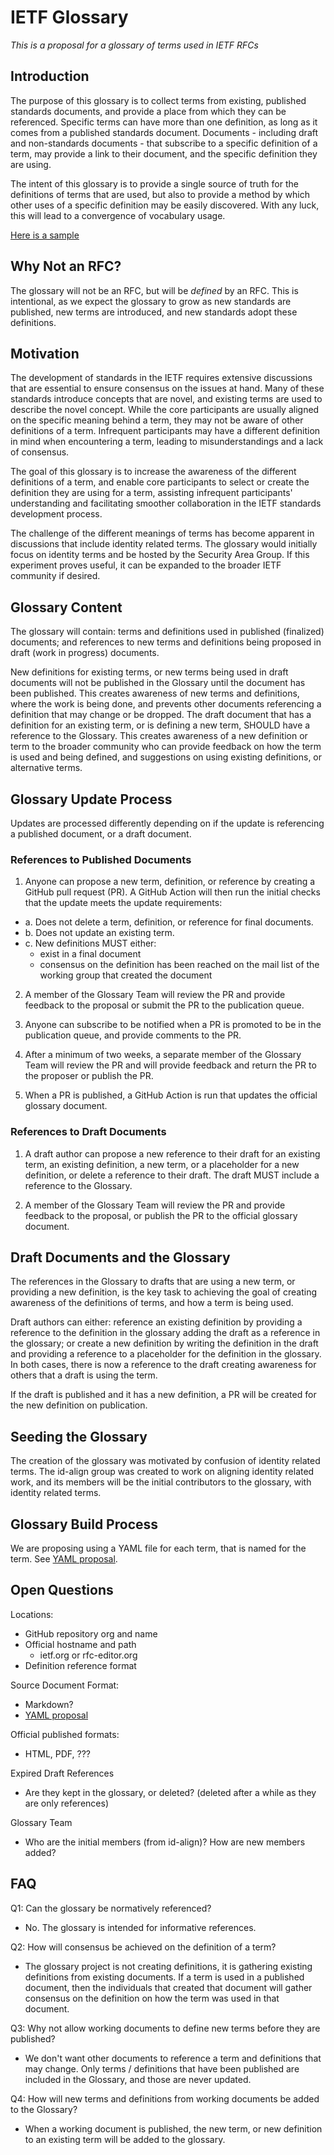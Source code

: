 # IETF Glossary

*This is a proposal for a glossary of terms used in IETF RFCs*

## Introduction

The purpose of this glossary is to collect terms from existing, published standards documents, and provide a place from
which they can be referenced. Specific terms can have more than one definition, as long as it comes from a published
standards document. Documents - including draft and non-standards documents - that subscribe to a specific definition of
a term, may provide a link to their document, and the specific definition they are using.

The intent of this glossary is to provide a single source of truth for the definitions of terms that are used, but also
to provide a method by which other uses of a specific definition may be easily discovered. With any luck, this will lead
to a convergence of vocabulary usage.

[Here is a sample](./sample.glossary.md)

## Why Not an RFC?

The glossary will not be an RFC, but will be _defined_ by an RFC. This is intentional, as we expect the glossary
to grow as new standards are published, new terms are introduced, and new standards adopt these definitions.

## Motivation

The development of standards in the IETF requires extensive discussions that are essential to ensure consensus on the issues at hand. Many of these standards introduce concepts that are novel, and existing terms are used to describe the novel concept. While the core participants are usually aligned on the specific meaning behind a term, they may not be aware of other definitions of a term. Infrequent participants may have a different definition in mind when encountering a term, leading to misunderstandings and a lack of consensus.

The goal of this glossary is to increase the awareness of the different definitions of a term, and enable core participants to select or create the definition they are using for a term, assisting infrequent participants' understanding and facilitating smoother collaboration in the IETF standards development process.

The challenge of the different meanings of terms has become apparent in discussions that include identity related terms. The glossary would initially focus on identity terms and be hosted by the Security Area Group. If this experiment proves useful, it can be expanded to the broader IETF community if desired.

## Glossary Content

The glossary will contain: terms and definitions used in published (finalized) documents; and references to new terms and definitions being proposed in draft (work in progress) documents. 

New definitions for existing terms, or new terms being used in draft documents will not be published in the Glossary until the document has been published. This creates awareness of new terms and definitions, where the work is being done, and prevents other documents referencing a definition that may change or be dropped. The draft document that has a definition for an existing term, or is defining a new term, SHOULD have a reference to the Glossary. This creates awareness of a new definition or term to the broader community who can provide feedback on how the term is used and being defined, and suggestions on using existing definitions, or alternative terms.


## Glossary Update Process

Updates are processed differently depending on if the update is referencing a published document, or a draft document.

### References to Published Documents
1. Anyone can propose a new term, definition, or reference by creating a GitHub pull request (PR). A GitHub Action will then run the initial checks that the update meets the update requirements:
- a. Does not delete a term, definition, or reference for final documents.
- b. Does not update an existing term.
- c. New definitions MUST either: 
  - exist in a final document
  - consensus on the definition has been reached on the mail list of the working group that created the document

2. A member of the Glossary Team will review the PR and provide feedback to the proposal or submit the PR to the publication queue.

3. Anyone can subscribe to be notified when a PR is promoted to be in the publication queue, and provide comments to the PR.

4. After a minimum of two weeks, a separate member of the Glossary Team will review the PR and will provide feedback and return the PR to the proposer or publish the PR.

5. When a PR is published, a GitHub Action is run that updates the official glossary document.

### References to Draft Documents

1. A draft author can propose a new reference to their draft for an existing term, an existing definition, a new term, or a placeholder for a new definition, or delete a reference to their draft. The draft MUST include a reference to the Glossary.

2. A member of the Glossary Team will review the PR and provide feedback to the proposal, or publish the PR to the official glossary document.

## Draft Documents and the Glossary

The references in the Glossary to drafts that are using a new term, or providing a new definition, is the key task to achieving the goal of creating awareness of the definitions of terms, and how a term is being used.

Draft authors can either: reference an existing definition by providing a reference to the definition in the glossary adding the draft as a reference in the glossary; or create a new definition by writing the definition in the draft and providing a reference to a placeholder for the definition in the glossary. In both cases, there is now a reference to the draft creating awareness for others that a draft is using the term.

If the draft is published and it has a new definition, a PR will be created for the new definition on publication. 

## Seeding the Glossary

The creation of the glossary was motivated by confusion of identity related terms. The id-align group was created to work on aligning identity related work, and its members will be the initial contributors to the glossary, with identity related terms.

## Glossary Build Process

We are proposing using a YAML file for each term, that is named for the term. See [YAML proposal](./yaml.schema.md).

## Open Questions

Locations: 
- GitHub repository org and name
- Official hostname and path
  - ietf.org or rfc-editor.org
- Definition reference format

Source Document Format:
* Markdown?
* [YAML proposal](./yaml.schema.md)
    
Official published formats:
* HTML, PDF, ???

Expired Draft References
* Are they kept in the glossary, or deleted? (deleted after a while as they are only references)
    
Glossary Team
* Who are the initial members (from id-align)? How are new members added? 


## FAQ

Q1: Can the glossary be normatively referenced?
- No. The glossary is intended for informative references.

Q2: How will consensus be achieved on the definition of a term?
- The glossary project is not creating definitions, it is gathering existing definitions from existing documents. If a term is used in a published document, then the individuals that created that document will gather consensus on the definition on how the term was used in that document.

Q3: Why not allow working documents to define new terms before they are published?
- We don't want other documents  to reference a term and definitions that may change. Only terms / definitions that have been published are included in the Glossary, and those are never updated.

Q4: How will new terms and definitions from working documents be added to the Glossary?
- When a working document is published, the new term, or new definition to an existing term will be added to the glossary.


